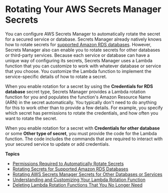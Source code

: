 # Rotating Your AWS Secrets Manager Secrets<a name="rotating-secrets"></a>

You can configure AWS Secrets Manager to automatically rotate the secret for a secured service or database\. Secrets Manager already natively knows how to rotate secrets for [supported Amazon RDS databases](rotating-secrets-rds.md#rds-supported-database-list)\. However, Secrets Manager also can enable you to rotate secrets for other databases or third\-party services\. Because each service or database can have a unique way of configuring its secrets, Secrets Manager uses a Lambda function that you can customize to work with whatever database or service that you choose\. You customize the Lambda function to implement the service\-specific details of how to rotate a secret\.

When you enable rotation for a secret by using the **Credentials for RDS database** secret type, Secrets Manager provides a Lambda rotation function for you and populates the function's Amazon Resource Name \(ARN\) in the secret automatically\. You typically don't need to do anything for this to work other than to provide a few details\. For example, you specify which secret has permissions to rotate the credentials, and how often you want to rotate the secret\.

When you enable rotation for a secret with **Credentials for other database** or some **Other type of secret**, you must provide the code for the Lambda function\. The code includes the commands that are required to interact with your secured service to update or add credentials\.

**Topics**
+ [Permissions Required to Automatically Rotate Secrets](rotating-secrets-required-permissions.md)
+ [Rotating Secrets for Supported Amazon RDS Databases](rotating-secrets-rds.md)
+ [Rotating AWS Secrets Manager Secrets for Other Databases or Services](rotating-secrets-other.md)
+ [Understanding and Customizing Your Lambda Rotation Function](rotating-secrets-lambda-function-customizing.md)
+ [Deleting Lambda Rotation Functions That You No Longer Need](rotating-secrets-managing-functions.md)